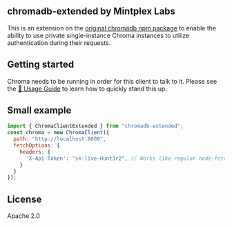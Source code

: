 ## chromadb-extended by Mintplex Labs

This is an extension on the [original chromadb npm package](https://www.npmjs.com/package/chromadb) to enable the ability to use private single-instance Chroma instances to utilize authentication during their requests.


## Getting started

Chroma needs to be running in order for this client to talk to it. Please see the [🧪 Usage Guide](https://docs.trychroma.com/usage-guide) to learn how to quickly stand this up.

## Small example

```js
import { ChromaClientExtended } from "chromadb-extended";
const chroma = new ChromaClient({
  path: "http://localhost:8000",
  fetchOptions: {
    headers: {
      'X-Api-Token': "sk-live-Hunt3r2", // Works like regular node-fetch headers!
    }
  }
});

```
## License

Apache 2.0
